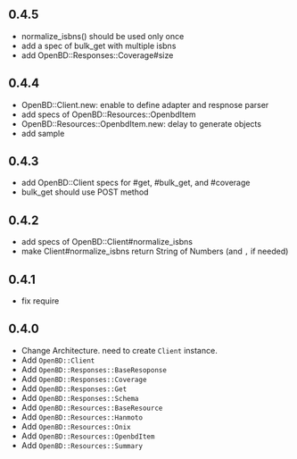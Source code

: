 ## 0.4.5

- normalize_isbns() should be used only once
- add a spec of bulk_get with multiple isbns
- add OpenBD::Responses::Coverage#size

## 0.4.4

- OpenBD::Client.new: enable to define adapter and respnose parser
- add specs of OpenBD::Resources::OpenbdItem
- OpenBD::Resources::OpenbdItem.new: delay to generate objects
- add sample

## 0.4.3

- add OpenBD::Client specs for #get, #bulk_get, and #coverage
- bulk_get should use POST method

## 0.4.2

- add specs of OpenBD::Client#normalize_isbns
- make Client#normalize_isbns return String of Numbers (and `,` if needed)

## 0.4.1

- fix require

## 0.4.0

- Change Architecture. need to create `Client` instance.
- Add `OpenBD::Client`
- Add `OpenBD::Responses::BaseResoponse`
- Add `OpenBD::Responses::Coverage`
- Add `OpenBD::Responses::Get`
- Add `OpenBD::Responses::Schema`
- Add `OpenBD::Resources::BaseResource`
- Add `OpenBD::Resources::Hanmoto`
- Add `OpenBD::Resources::Onix`
- Add `OpenBD::Resources::OpenbdItem`
- Add `OpenBD::Resources::Summary`
